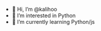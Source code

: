 - 👋 Hi, I’m @kalihoo
- 👀 I’m interested in Python
- 🌱 I’m currently learning Python/js


<!---
kalihoo/kalihoo is a ✨ special ✨ repository because its `README.md` (this file) appears on your GitHub profile.
You can click the Preview link to take a look at your changes.
--->
